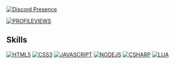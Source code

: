 [![Discord Presence](https://lanyard.cnrad.dev/api/1091791522116149419)](https://discord.com/users/1091791522116149419)


[![PROFILEVIEWS](https://komarev.com/ghpvc/?username=mopsfl&style=flat-square)](https://github.com/mopsfl)



## Skills
[![HTML5](https://img.shields.io/badge/HTML5-E34F26?style=flat-square&logo=html5&logoColor=white)](https://github.com/mopsfl?tab=repositories&language=html)
[![CSS3](https://img.shields.io/badge/CSS3-1572B6?style=flat-square&logo=css3&logoColor=white)](https://github.com/mopsfl?tab=repositories&language=css)
[![JAVASCRIPT](https://img.shields.io/badge/NodeJS-323330?style=flat-square&logo=nodedotjs&logoColor=3c873a)](https://github.com/mopsfl?tab=repositories&language=javascript)
[![NODEJS](https://img.shields.io/badge/JavaScript-323330?style=flat-square&logo=javascript&logoColor=F7DF1E)](https://github.com/mopsfl?tab=repositories&language=javascript)
[![CSHARP](https://img.shields.io/badge/C%23-239120?style=flat-square&logo=c-sharp&logoColor=white)](https://github.com/mopsfl?tab=repositories&language=csharp)
[![LUA](https://img.shields.io/badge/LUA/LUAU-00008b?style=flat-square&logo=lua&logoColor=ffffff)](https://github.com/mopsfl?tab=repositories&language=lua)
